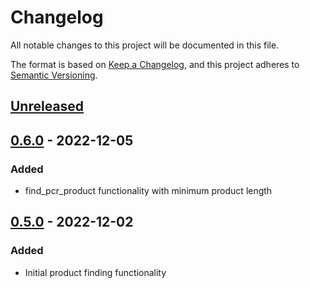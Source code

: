 # Changelog
All notable changes to this project will be documented in this file.

The format is based on [Keep a Changelog](https://keepachangelog.com/en/1.0.0/), and this project adheres to [Semantic Versioning](https://semver.org/spec/v2.0.0.html).

## [Unreleased]

## [0.6.0] - 2022-12-05
### Added
- find_pcr_product functionality with minimum product length

## [0.5.0] - 2022-12-02
### Added
- Initial product finding functionality

[Unreleased]: https://github.com/pommevilla/ispcr/compare/0.6.0...master
[0.6.0]: https://github.com/pommevilla/ispcr/compare/0.5.0...0.6.0
[0.5.0]: https://github.com/pommevilla/ispcr/tree/0.5.0
